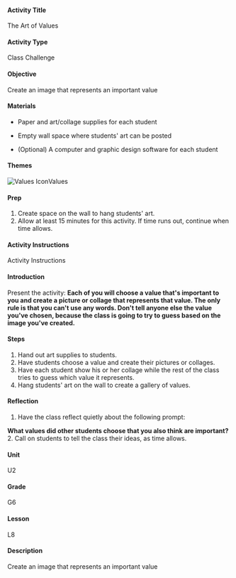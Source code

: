 #### Activity Title
The Art of Values
#### Activity Type
Class Challenge
#### Objective
Create an image that represents an important value
#### Materials
-  Paper and art/collage supplies for each student

-  Empty wall space where students' art can be posted

-  (Optional) A computer and graphic design software for each student
#### Themes
![Values Icon](http://v5cmservice.secondstep.org/MS3TP_IMAGES/SKILLS/SKILLS_SMALL_IMAGES/values-sm.png)Values
 

#### Prep
1. Create space on the wall to hang students' art.
2. Allow at least 15 minutes for this activity. If time runs out, continue when time allows.

#### Activity Instructions
Activity Instructions
#### Introduction
Present the activity: **Each of you will choose a value that's important to you and create a picture or collage that represents that value. The only rule is that you can't use any words. Don't tell anyone else the value you've chosen, because the class is going to try to guess based on the image you've created.**
#### Steps
1. Hand out art supplies to students.
2. Have students choose a value and create their pictures or collages.
3. Have each student show his or her collage while the rest of the class tries to guess which value it represents.
4. Hang students' art on the wall to create a gallery of values.

#### Reflection
1. Have the class reflect quietly about the following prompt:

**What values did other students choose that you also think are important?**
2. Call on students to tell the class their ideas, as time allows.

#### Unit
U2
#### Grade
G6
#### Lesson
L8
#### Description
Create an image that represents an important value

